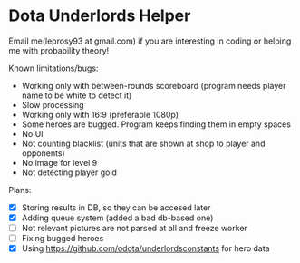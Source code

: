 # Dota Underlords Helper
Email me(leprosy93 at gmail.com) if you are interesting in coding or helping me with probability theory!

Known limitations/bugs:
- Working only with between-rounds scoreboard (program needs player name to be white to detect it)
- Slow processing
- Working only with 16:9 (preferable 1080p)
- Some heroes are bugged. Program keeps finding them in empty spaces
- No UI
- Not counting blacklist (units that are shown at shop to player and opponents)
- No image for level 9
- Not detecting player gold

Plans:
- [x] Storing results in DB, so they can be accesed later
- [x] Adding queue system (added a bad db-based one)
- [ ] Not relevant pictures are not parsed at all and freeze worker
- [ ] Fixing bugged heroes
- [x] Using https://github.com/odota/underlordsconstants for hero data
